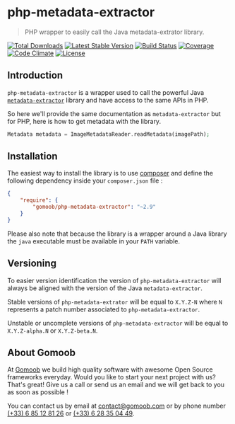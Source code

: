 # php-metadata-extractor

> PHP wrapper to easily call the Java metadata-extrator library.

[![Total Downloads](https://img.shields.io/packagist/dt/gomoob/php-metadata-extractor.svg?style=flat)](https://packagist.org/packages/gomoob/php-metadata-extractor) 
[![Latest Stable Version](https://img.shields.io/packagist/v/gomoob/php-metadata-extractor.svg?style=flat)](https://packagist.org/packages/gomoob/php-metadata-extractor) 
[![Build Status](https://img.shields.io/travis/gomoob/php-metadata-extractor.svg?style=flat)](https://travis-ci.org/gomoob/php-metadata-extractor)
[![Coverage](https://img.shields.io/coveralls/gomoob/php-metadata-extractor.svg?style=flat)](https://coveralls.io/r/gomoob/php-metadata-extractor?branch=master)
[![Code Climate](https://img.shields.io/codeclimate/github/gomoob/php-metadata-extractor.svg?style=flat)](https://codeclimate.com/github/gomoob/php-metadata-extractor)
[![License](https://img.shields.io/packagist/l/gomoob/php-metadata-extractor.svg?style=flat)](https://packagist.org/packages/gomoob/php-metadata-extractor)

## Introduction

`php-metadata-extractor` is a wrapper used to call the powerful Java 
[`metadata-extractor`](https://github.com/drewnoakes/metadata-extractor "metadata-extractor") library and have access to
the same APIs in PHP.

So here we'll provide the same documentation as `metadata-extractor` but for PHP, here is how to get metadata 
with the library.

```php
Metadata metadata = ImageMetadataReader.readMetadata(imagePath);
```

## Installation

The easiest way to install the library is to use [composer](https://getcomposer.org/ "composer") and define the 
following dependency inside your `composer.json` file :

```json
{
    "require": {
        "gomoob/php-metadata-extractor": "~2.9"
    }
}
```

Please also note that because the library is a wrapper around a Java library the `java` executable must be available
in your `PATH` variable.

## Versioning

To easier version identification the version of `php-metadata-extractor` will always be aligned with the version
of the Java `metadata-extractor`. 

Stable versions of `php-metadata-extrator` will be equal to `X.Y.Z-N` where `N` represents a patch number 
associated to `php-metadata-extractor`. 

Unstable or uncomplete versions of `php-metadata-extractor` will be equal to `X.Y.Z-alpha.N` or 
`X.Y.Z-beta.N`. 

## About Gomoob

At [Gomoob](https://www.gomoob.com "Gomoob") we build high quality software with awesome Open Source frameworks 
everyday. Would you like to start your next project with us? That's great! Give us a call or send us an email and we 
will get back to you as soon as possible !

You can contact us by email at [contact@gomoob.com](mailto:contact@gomoob.com) or by phone number 
[(+33) 6 85 12 81 26](tel:+33685128126) or [(+33) 6 28 35 04 49](tel:+33685128126).

